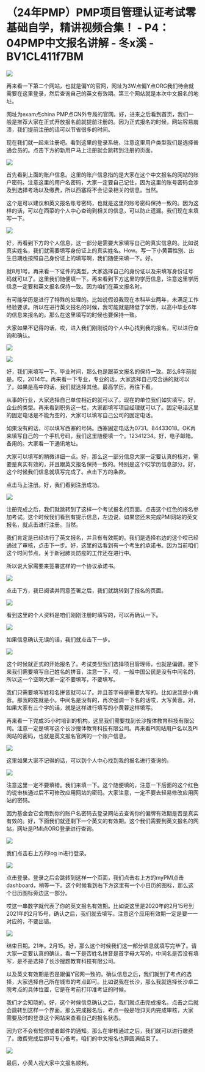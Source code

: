 # （24年PMP）PMP项目管理认证考试零基础自学，精讲视频合集！ - P4：04PMP中文报名讲解 - 冬x溪 - BV1CL411f7BM

![](img/6ef344e144081d996cb459ef95368c0e_0.png)

再来看一下第二个网站，也就是偏Y的官网，网址为3W点偏Y点ORG我们待会就需要在这里登录，然后查询自己的英文有效期。第三个网站就是本次中文报名的地址。

网址为exam点china PMP点CN外专局的官网。好，进来之后看到首页，我们一般是推荐大家在正式开放报名前就提前注册的。因为正式报名的时候，网站容易崩溃，我们提前注册的话可以节省很多的时间。

现在我们就一起来注册吧。看到这里的登录系统，注意这里用户类型我们是选择普通会员的。点击下方的新用户马上注册就会跳转到注册的页面。



![](img/6ef344e144081d996cb459ef95368c0e_2.png)

首先看到上面的账户信息。这里的账户信息指的是大家在这个中文报名的网站的账户密码。注意这里的用户名密码，大家一定要自己记住，因为这里的账号密码会涉及到选择考场以及缴费，所以西塞将不会记录相关的信息。当然。

这个是可以建议和英文报名账号密码，也就是这里的账号密码保持一致的。因为这样的话，可以在西菜的个人中心查询到相关的信息，可以防止遗漏。我们现在来填写一下。



![](img/6ef344e144081d996cb459ef95368c0e_4.png)

好，再看到下方的个人信息，这一部分是需要大家填写自己的真实信息的。比如说真实姓名，我们就需要填写身份证上的真实姓名。How。写一下小黄蓉性别、出生日期也按照自己身份证上的填写啊，我们随便来填一下。好。

就8月1号。再来看一下证件的类型，大家选择自己的身份证以及来填写身份证号码就可以了。这里我们随便填一下。再来看到下方这里的学历信息，注意这里学历信息一定要和英文报名保持一致。因为咱们在英文报名时。

有可能学历是进行了特殊的处理的。比如说假设我现在本科毕业两年，未满足工作经验要求。所以在进行英文报名的时候，我可能就是降低了学历，以高中毕业6年的信息来报名的。那么在这里填写的时候也要保持一致。

大家如果不记得的话，哎，进入我们刚刚说的个人中心找到我的报名，可以进行查询和确认。

![](img/6ef344e144081d996cb459ef95368c0e_6.png)

![](img/6ef344e144081d996cb459ef95368c0e_7.png)

好，我们来填写一下。毕业时间，那么也是跟英文报名的保持一致。那么6年前就是。哎，2014年。再来看一下专业，专业的话，大家选择自己哎合适的就可以了。如果是高中的话，我们就选择其他。最高学历。再往下看。

从事的行业，大家选择自己单位相近的就可以了。现在的单位我们如实填写。好，企业的类型。再来看到职务这一栏，大家都填写项目经理就可以了。固定电话这里的固定电话是不能为空的，大家可以填写自己公司的固定电话。

如果没有的话，可以填写西塞的号码。西塞固定电话为0731。84433018。OK再来填写自己的一个手机号码，我们这里随便填一个。12341234。好，电子邮箱。备用的。大家看一下通讯地址。

大家可以填写的稍微详细一点。好，那么这一部分信息大家一定要认真的核对，需要是真实有效的，并且跟英文报名保持一致的。特别是这个哎学历信息部分。好，这个时候我们信息就填写完成了。点击下方的条款。

点击马上注册。好，我们看到注册成功。

![](img/6ef344e144081d996cb459ef95368c0e_9.png)

注册完成之后，我们就跳转到了这样一个考试报名的页面。点击这个红色的报名参加考试。这个时候我们看到有提示信息，左边说，如果您还未完成PMI网站的英文报名，就点击进行注册。当然。

我们肯定是已经进行了英文报名，并且有有效期的。我们是选择右边的这个哎已经通过了审核，点击下一步。好，这里的话看到有一个考生的承诺书。因为当前咱们这个时间节点，关于新冠肺炎防疫的工作还在进行中。

所以说大家需要来签署这样的一个协议承诺书。

![](img/6ef344e144081d996cb459ef95368c0e_11.png)

点击下方，我已阅读并同意签署之后，我们就跳转到了报名的页面。

![](img/6ef344e144081d996cb459ef95368c0e_13.png)

看到这里的个人资料是咱们刚刚注册时填写的，可以再确认一下。

![](img/6ef344e144081d996cb459ef95368c0e_15.png)

如果信息确认无误的话，我们就点击下一步。

![](img/6ef344e144081d996cb459ef95368c0e_17.png)

这个时候就正式的开始报名了。考试类型我们选择项目管理师，也就是偏僻。接下来我们需要填写自己姓名的拼音，注意一下，哎，一般中国公民是没有中间名的，所以这一个空啊大家一定不要填写，不要填写。

我们只需要填写姓和名拼音就可以了。并且首字母是需要大写的。比如说我是小黄蓉。那我的姓就是小。中间名是没有的，再次强调一下名的话哎，大写黄蓉。对，如果大家有三个字的话，就是这样进行填写的小黄蓉这样填写。

再来看一下完成35小时培训的机构。这里我们需要找到长沙搜体教育科技有限公司。注意一定是填写这个长沙搜体教育科技有限公司。再来看PI网站用户名以及PI网站的密码，也就是英文报名官网的一个账户信息。



![](img/6ef344e144081d996cb459ef95368c0e_19.png)

这里如果大家不记得的话，可以到个人中心找到我的报名进行查询的。

![](img/6ef344e144081d996cb459ef95368c0e_21.png)

注意这里一定不要填错。我们来填一下。这个随便填的，注意一下后面的这个红色的说审核通过后不可修改应用网站的密码。大家注意，一定不要去轻易修改应用网站的密码。

因为基金会它会用到你的账户名密码去登录网站去查询你的偏牌有效期是否是真实有效的。好，下面我们就还剩下一个英文的有效期。这个我们需要到英文报名的网站，网址是PMI点ORG登录进行查询。



![](img/6ef344e144081d996cb459ef95368c0e_23.png)

我们点击右上方的log in进行登录。

![](img/6ef344e144081d996cb459ef95368c0e_25.png)

点击登录。登录之后会跳转到这样一个页面，我们点击右上方的myPMI点击dashboard，稍等一下。这个时候看到右下方这里有一个小日历的图标，那么这个日历图标旁边这一部分。

哎这一串数字就代表了你的英文报名有效期。比如说这里是2020年的2月15号到2021年的2月15号，确认之后，我们就去填写。注意这个应用有效期一定是要一一对应的，不要出错。



![](img/6ef344e144081d996cb459ef95368c0e_27.png)

结束日期。21年。2月15。好，那么这个时候我们这一部分信息就填写完毕了。请大家一定要认真的确认，看一下是否姓名拼音是首字母大写的，中间名是否没有填写，是不是选择了长沙搜题教育科技有限公司。

以及英文有效期是否是跟偏Y官网一致的。确认信息之后，我们就到了考点的选择，大家选择自己所在城市的考点即可。比如说我在长沙，那么我就选择长沙卓二院考点的具体位置，它是在考前打印准考证的时候。

我们才会知晓的。好，这个时候信息确认之后，我们就点击完成报名。点击之后就会跳转到这样一个界面。那么完成报名后，考点一般是1到3天内完成审核，大家需要及时的登录这个网站来查看自己的报名状态。

因为它不会有短信或者邮件的通知。那么在审核通过之后，我们就可以进行缴费了。缴费完成后即可专心备考。咱们的中文报名也算圆满结束了。



![](img/6ef344e144081d996cb459ef95368c0e_29.png)

最后，小黄人祝大家中文报名顺利。
